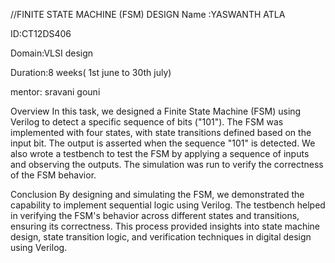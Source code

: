 //FINITE STATE MACHINE (FSM) DESIGN
Name :YASWANTH ATLA

ID:CT12DS406

Domain:VLSI design

Duration:8 weeks( 1st june to 30th july)

mentor: sravani gouni

Overview
In this task, we designed a Finite State Machine (FSM) using Verilog to detect a specific sequence of bits ("101"). The FSM was implemented with four states, with state transitions defined based on the input bit. The output is asserted when the sequence "101" is detected. We also wrote a testbench to test the FSM by applying a sequence of inputs and observing the outputs. The simulation was run to verify the correctness of the FSM behavior.

Conclusion
By designing and simulating the FSM, we demonstrated the capability to implement sequential logic using Verilog. The testbench helped in verifying the FSM's behavior across different states and transitions, ensuring its correctness. This process provided insights into state machine design, state transition logic, and verification techniques in digital design using Verilog.
